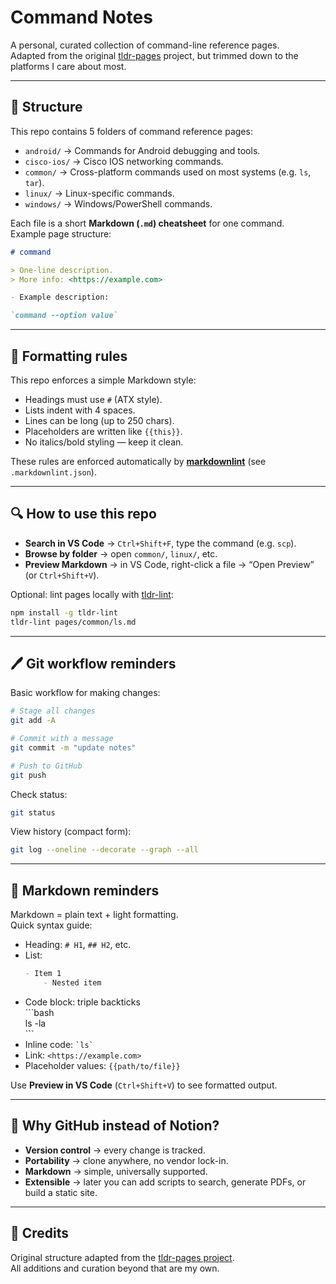 # Command Notes

A personal, curated collection of command-line reference pages.  
Adapted from the original [tldr-pages](https://github.com/tldr-pages/tldr) project, but trimmed down to the platforms I care about most.

---

## 📂 Structure

This repo contains 5 folders of command reference pages:

- `android/` → Commands for Android debugging and tools.
- `cisco-ios/` → Cisco IOS networking commands.
- `common/` → Cross-platform commands used on most systems (e.g. `ls`, `tar`).
- `linux/` → Linux-specific commands.
- `windows/` → Windows/PowerShell commands.

Each file is a short **Markdown (`.md`) cheatsheet** for one command.  
Example page structure:

```md
# command

> One-line description.
> More info: <https://example.com>

- Example description:

`command --option value`
```

---

## 📝 Formatting rules

This repo enforces a simple Markdown style:

- Headings must use `#` (ATX style).
- Lists indent with 4 spaces.
- Lines can be long (up to 250 chars).
- Placeholders are written like `{{this}}`.
- No italics/bold styling — keep it clean.

These rules are enforced automatically by **[markdownlint](https://github.com/DavidAnson/markdownlint)** (see `.markdownlint.json`).

---

## 🔍 How to use this repo

- **Search in VS Code** → `Ctrl+Shift+F`, type the command (e.g. `scp`).  
- **Browse by folder** → open `common/`, `linux/`, etc.  
- **Preview Markdown** → in VS Code, right-click a file → “Open Preview” (or `Ctrl+Shift+V`).  

Optional: lint pages locally with [tldr-lint](https://github.com/tldr-pages/tldr-lint):

```bash
npm install -g tldr-lint
tldr-lint pages/common/ls.md
```

---

## 🖊️ Git workflow reminders

Basic workflow for making changes:

```bash
# Stage all changes
git add -A

# Commit with a message
git commit -m "update notes"

# Push to GitHub
git push
```

Check status:

```bash
git status
```

View history (compact form):

```bash
git log --oneline --decorate --graph --all
```

---

## 📖 Markdown reminders

Markdown = plain text + light formatting.  
Quick syntax guide:

- Heading: `# H1`, `## H2`, etc.  
- List:
  ```md
  - Item 1
      - Nested item
  ```
- Code block: triple backticks  
  \`\`\`bash  
  ls -la  
  \`\`\`  
- Inline code: `` `ls` ``  
- Link: `<https://example.com>`  
- Placeholder values: `{{path/to/file}}`

Use **Preview in VS Code** (`Ctrl+Shift+V`) to see formatted output.

---

## 🚀 Why GitHub instead of Notion?

- **Version control** → every change is tracked.  
- **Portability** → clone anywhere, no vendor lock-in.  
- **Markdown** → simple, universally supported.  
- **Extensible** → later you can add scripts to search, generate PDFs, or build a static site.

---

## 📖 Credits

Original structure adapted from the [tldr-pages project](https://github.com/tldr-pages/tldr).  
All additions and curation beyond that are my own.
